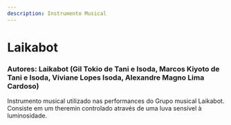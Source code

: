```yaml
---
description: Instrumento Musical
---
```


# Laikabot

### Autores: Laikabot \(**Gil Tokio de Tani e Isoda, Marcos Kiyoto de Tani e Isoda, Viviane Lopes Isoda, Alexandre Magno Lima Cardoso\)**

Instrumento musical utilizado nas performances do Grupo musical Laikabot. Consiste em um theremin controlado através de uma luva sensível à luminosidade.

